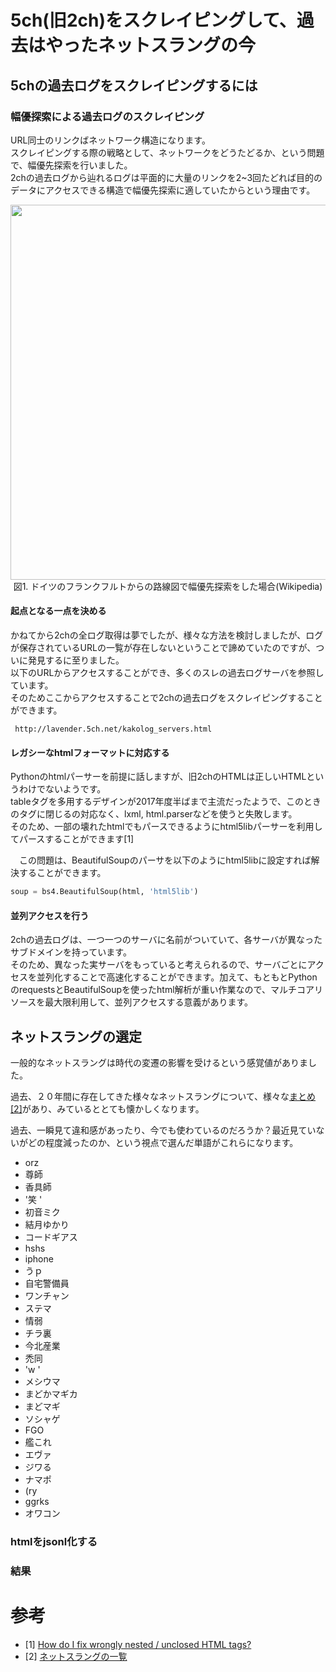 # 5ch(旧2ch)をスクレイピングして、過去はやったネットスラングの今

## 5chの過去ログをスクレイピングするには

### 幅優探索による過去ログのスクレイピング
 URL同士のリンクばネットワーク構造になります。  
 スクレイピングする際の戦略として、ネットワークをどうたどるか、という問題で、幅優先探索を行いました。  
 2chの過去ログから辿れるログは平面的に大量のリンクを2~3回たどれば目的のデータにアクセスできる構造で幅優先探索に適していたからという理由です。  
 
<div align="center">
  <img width="600px" src="https://user-images.githubusercontent.com/4949982/48311037-58ca0300-e5dc-11e8-93b7-b95144a20a2d.png">
</div>
<div align="center"> 図1. ドイツのフランクフルトからの路線図で幅優先探索をした場合(Wikipedia) </div>

#### 起点となる一点を決める
 かねてから2chの全ログ取得は夢でしたが、様々な方法を検討しましたが、ログが保存されているURLの一覧が存在しないということで諦めていたのですが、ついに発見するに至りました。  
 以下のURLからアクセスすることができ、多くのスレの過去ログサーバを参照しています。  
 そのためここからアクセスすることで2chの過去ログをスクレイピングすることができます。  
```
 http://lavender.5ch.net/kakolog_servers.html
```

#### レガシーなhtmlフォーマットに対応する
 Pythonのhtmlパーサーを前提に話しますが、旧2chのHTMLは正しいHTMLというわけでないようです。  
 tableタグを多用するデザインが2017年度半ばまで主流だったようで、このときのタグに閉じるの対応なく、lxml, html.parserなどを使うと失敗します。  
 そのため、一部の壊れたhtmlでもパースできるようにhtml5libパーサーを利用してパースすることができます[1]
 
　この問題は、BeautifulSoupのパーサを以下のようにhtml5libに設定すれば解決することができます。  
```python
soup = bs4.BeautifulSoup(html, 'html5lib')
```
 
#### 並列アクセスを行う
 2chの過去ログは、一つ一つのサーバに名前がついていて、各サーバが異なったサブドメインを持っています。  
 そのため、異なった実サーバをもっていると考えられるので、サーバごとにアクセスを並列化することで高速化することができます。加えて、もともとPythonのrequestsとBeautifulSoupを使ったhtml解析が重い作業なので、マルチコアリソースを最大限利用して、並列アクセスする意義があります。  
 
## ネットスラングの選定
一般的なネットスラングは時代の変遷の影響を受けるという感覚値がありました。  

過去、２０年間に存在してきた様々なネットスラングについて、様々な[まとめ[2]](https://dic.nicovideo.jp/a/%E3%83%8D%E3%83%83%E3%83%88%E3%82%B9%E3%83%A9%E3%83%B3%E3%82%B0%E3%81%AE%E4%B8%80%E8%A6%A7)があり、みているととても懐かしくなります。  

過去、一瞬見て違和感があったり、今でも使わているのだろうか？最近見ていないがどの程度減ったのか、という視点で選んだ単語がこれらになります。  

 - orz
 - 尊師
 - 香具師
 - '笑 '
 - 初音ミク
 - 結月ゆかり
 - コードギアス
 - hshs
 - iphone
 - うｐ
 - 自宅警備員
 - ワンチャン
 - ステマ
 - 情弱
 - チラ裏
 - 今北産業
 - 禿同
 - 'w '
 - メシウマ
 - まどかマギカ 
 - まどマギ
 - ソシャゲ
 - FGO
 - 艦これ
 - エヴァ
 - ジワる
 - ナマポ
 - (ry
 - ggrks
 - オワコン


### htmlをjsonl化する

### 結果

# 参考
 - [1] [How do I fix wrongly nested / unclosed HTML tags?](https://stackoverflow.com/questions/293482/how-do-i-fix-wrongly-nested-unclosed-html-tags)
 - [2] [ネットスラングの一覧](https://dic.nicovideo.jp/a/%E3%83%8D%E3%83%83%E3%83%88%E3%82%B9%E3%83%A9%E3%83%B3%E3%82%B0%E3%81%AE%E4%B8%80%E8%A6%A7)
